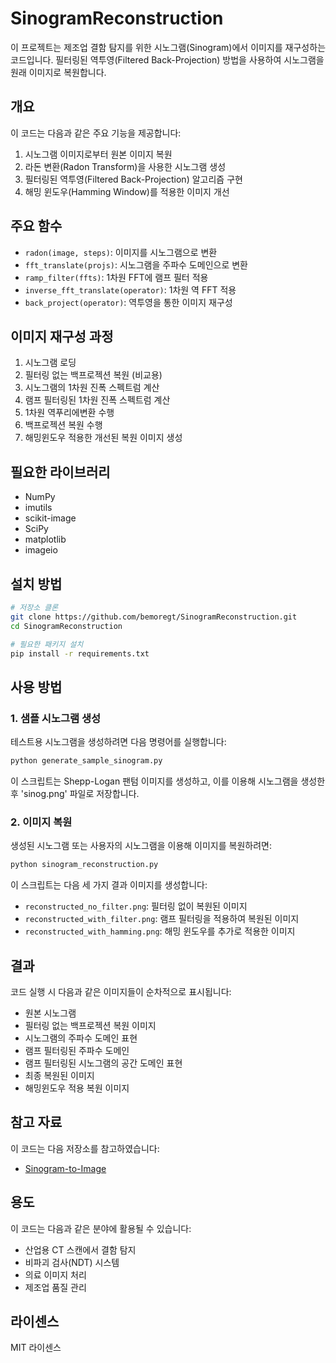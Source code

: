 # SinogramReconstruction

이 프로젝트는 제조업 결함 탐지를 위한 시노그램(Sinogram)에서 이미지를 재구성하는 코드입니다. 필터링된 역투영(Filtered Back-Projection) 방법을 사용하여 시노그램을 원래 이미지로 복원합니다.

## 개요

이 코드는 다음과 같은 주요 기능을 제공합니다:

1. 시노그램 이미지로부터 원본 이미지 복원
2. 라돈 변환(Radon Transform)을 사용한 시노그램 생성
3. 필터링된 역투영(Filtered Back-Projection) 알고리즘 구현
4. 해밍 윈도우(Hamming Window)를 적용한 이미지 개선

## 주요 함수

- `radon(image, steps)`: 이미지를 시노그램으로 변환
- `fft_translate(projs)`: 시노그램을 주파수 도메인으로 변환
- `ramp_filter(ffts)`: 1차원 FFT에 램프 필터 적용
- `inverse_fft_translate(operator)`: 1차원 역 FFT 적용
- `back_project(operator)`: 역투영을 통한 이미지 재구성

## 이미지 재구성 과정

1. 시노그램 로딩
2. 필터링 없는 백프로젝션 복원 (비교용)
3. 시노그램의 1차원 진폭 스펙트럼 계산
4. 램프 필터링된 1차원 진폭 스펙트럼 계산
5. 1차원 역푸리에변환 수행
6. 백프로젝션 복원 수행
7. 해밍윈도우 적용한 개선된 복원 이미지 생성

## 필요한 라이브러리

- NumPy
- imutils
- scikit-image
- SciPy
- matplotlib
- imageio

## 설치 방법

```bash
# 저장소 클론
git clone https://github.com/bemoregt/SinogramReconstruction.git
cd SinogramReconstruction

# 필요한 패키지 설치
pip install -r requirements.txt
```

## 사용 방법

### 1. 샘플 시노그램 생성

테스트용 시노그램을 생성하려면 다음 명령어를 실행합니다:

```bash
python generate_sample_sinogram.py
```

이 스크립트는 Shepp-Logan 팬텀 이미지를 생성하고, 이를 이용해 시노그램을 생성한 후 'sinog.png' 파일로 저장합니다.

### 2. 이미지 복원

생성된 시노그램 또는 사용자의 시노그램을 이용해 이미지를 복원하려면:

```bash
python sinogram_reconstruction.py
```

이 스크립트는 다음 세 가지 결과 이미지를 생성합니다:
- `reconstructed_no_filter.png`: 필터링 없이 복원된 이미지
- `reconstructed_with_filter.png`: 램프 필터링을 적용하여 복원된 이미지
- `reconstructed_with_hamming.png`: 해밍 윈도우를 추가로 적용한 이미지

## 결과

코드 실행 시 다음과 같은 이미지들이 순차적으로 표시됩니다:
- 원본 시노그램
- 필터링 없는 백프로젝션 복원 이미지
- 시노그램의 주파수 도메인 표현
- 램프 필터링된 주파수 도메인
- 램프 필터링된 시노그램의 공간 도메인 표현
- 최종 복원된 이미지
- 해밍윈도우 적용 복원 이미지

## 참고 자료

이 코드는 다음 저장소를 참고하였습니다:
- [Sinogram-to-Image](https://github.com/IanB14/Sinogram-to-Image)

## 용도

이 코드는 다음과 같은 분야에 활용될 수 있습니다:
- 산업용 CT 스캔에서 결함 탐지
- 비파괴 검사(NDT) 시스템
- 의료 이미지 처리
- 제조업 품질 관리

## 라이센스

MIT 라이센스
